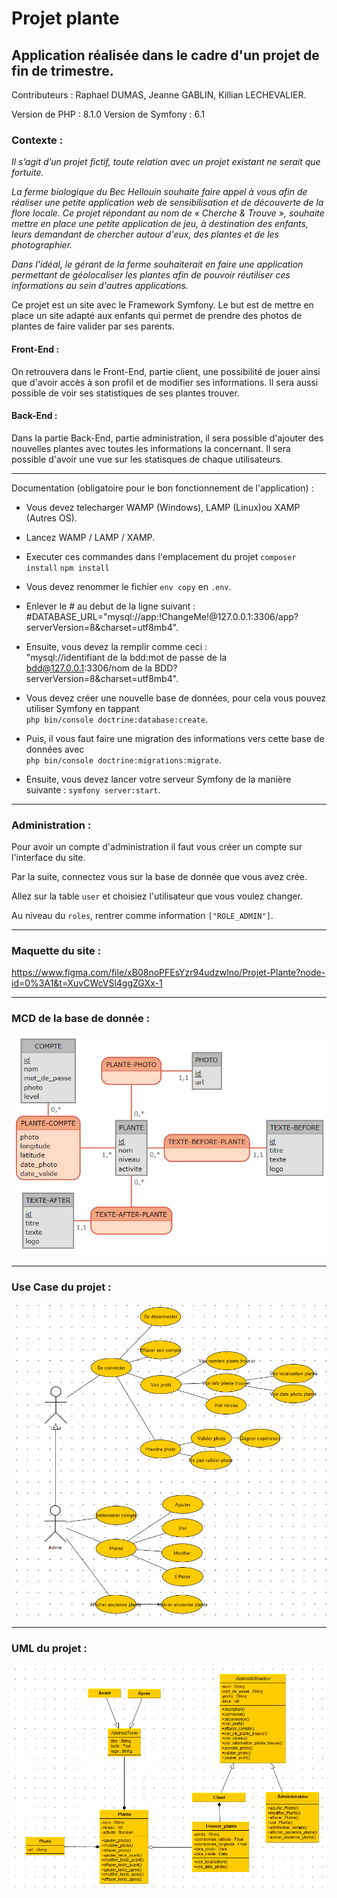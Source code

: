 # Projet plante
## Application réalisée dans le cadre d'un projet de fin de trimestre.

Contributeurs : Raphael DUMAS, Jeanne GABLIN, Killian LECHEVALIER.

Version de PHP : 8.1.0
Version de Symfony : 6.1

### Contexte :

*Il s’agit d’un projet fictif, toute relation avec un projet existant ne serait que fortuite.*

*La ferme biologique du Bec Hellouin souhaite faire appel à vous afin de réaliser une petite application web de sensibilisation et de découverte de la flore locale. Ce projet répondant au nom de « Cherche & Trouve », souhaite mettre en place une petite application de jeu, à destination des enfants, leurs demandant de chercher autour d'eux, des plantes et de les photographier.*

*Dans l'idéal, le gérant de la ferme souhaiterait en faire une application permettant de géolocaliser les plantes afin de pouvoir réutiliser ces informations au sein d'autres applications.*

Ce projet est un site avec le Framework Symfony.
Le but est de mettre en place un site adapté aux enfants qui permet de prendre des photos de plantes de faire valider par ses parents.

#### Front-End :

On retrouvera dans le Front-End, partie client, une possibilité de jouer ainsi que d'avoir accès à son profil et de modifier ses informations. Il sera aussi possible de voir ses statistiques de ses plantes trouver.

#### Back-End :

Dans la partie Back-End, partie administration, il sera possible d'ajouter des nouvelles plantes avec toutes les informations la concernant. Il sera possible d'avoir une vue sur les statisques de chaque utilisateurs.

---

Documentation (obligatoire pour le bon fonctionnement de l'application) :

* Vous devez telecharger WAMP (Windows), LAMP (Linux)ou XAMP (Autres OS).

* Lancez WAMP / LAMP / XAMP.

* Executer ces commandes dans l'emplacement du projet 
`composer install`
`npm install`

* Vous devez renommer le fichier `env copy` en `.env`.

* Enlever le # au debut de la ligne suivant : <br>
#DATABASE_URL="mysql://app:!ChangeMe!@127.0.0.1:3306/app?serverVersion=8&charset=utf8mb4". 

* Ensuite, vous devez la remplir comme ceci : <br>
"mysql://identifiant de la bdd:mot de passe de la bdd@127.0.0.1:3306/nom de la BDD?serverVersion=8&charset=utf8mb4".

* Vous devez créer une nouvelle base de données, pour cela vous pouvez utiliser Symfony en tappant<br>
`php bin/console doctrine:database:create`.

* Puis, il vous faut faire une migration des informations vers cette base de données avec<br>
`php bin/console doctrine:migrations:migrate`.

* Ensuite, vous devez lancer votre serveur Symfony de la manière suivante : `symfony server:start`.

---

### Administration :

Pour avoir un compte d'administration il faut vous créer un compte sur l'interface du site.

Par la suite, connectez vous sur la base de donnée que vous avez crée.

Allez sur la table `user` et choisiez l'utilisateur que vous voulez changer.

Au niveau du `roles`, rentrer comme information `["ROLE_ADMIN"]`.

---

### Maquette du site :

https://www.figma.com/file/xB08noPFEsYzr94udzwlno/Projet-Plante?node-id=0%3A1&t=XuvCWcVSl4ggZGXx-1

---

### MCD de la base de donnée :

<img src="Annexe/MCD.png">

---

### Use Case du projet :

<img src="Annexe/Use_Case.png">

---

### UML du projet :

<img src="Annexe/UML.png">